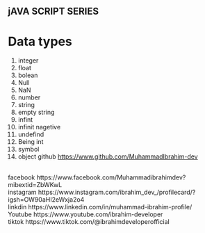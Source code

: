 ## jAVA SCRIPT SERIES
 # Data types
1. integer
2. float 
3. bolean 
4. Null 
5. NaN
6. number
7. string 
8. empty string 
9. infint 
10. infinit nagetive 
11. undefind
12. Being int 
13. symbol
15. object
github https://www.github.com/MuhammadIbrahim-dev
<br/>
facebook https://www.facebook.com/Muhammadibrahimdev?mibextid=ZbWKwL
<br/>
instagram https://www.instagram.com/ibrahim_dev_/profilecard/?igsh=OW90aHI2eWxja2o4
<br/>
linkdin https://www.linkedin.com/in/muhammad-ibrahim-profile/
<br/>
Youtube https://www.youtube.com/ibrahim-developer
<br/>
tiktok https://www.tiktok.com/@ibrahimdeveloperofficial
 
